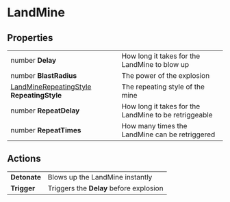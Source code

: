 # LandMine

## Properties
| | |
| -------- | ------- |
| number <b>Delay</b> | How long it takes for the LandMine to blow up |
| number <b>BlastRadius</b> | The power of the explosion |
| [LandMineRepeatingStyle](../Types/LandMineRepeatingStyle.md) <b>RepeatingStyle</b> | The repeating style of the mine |
| number <b>RepeatDelay</b> | How long it takes for the LandMine to be retriggeable |
| number <b>RepeatTimes</b> | How many times the LandMine can be retriggered |

## Actions
| | |
| -------- | ------- |
| <b>Detonate</b> | Blows up the LandMine instantly |
| <b>Trigger</b> | Triggers the <b>Delay</b> before explosion |